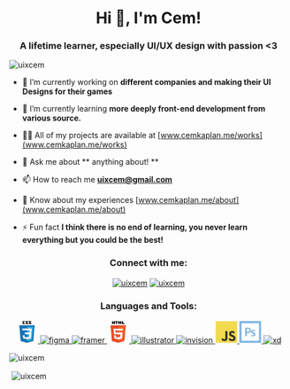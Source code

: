 <h1 align="center">Hi 👋, I'm Cem!</h1>
<h3 align="center">A lifetime learner, especially UI/UX design with passion <3</h3>

<p align="left"> <img src="https://komarev.com/ghpvc/?username=uixcem&label=Profile%20views&color=0e75b6&style=flat" alt="uixcem" /> </p>

- 🔭 I’m currently working on **different companies and making their UI Designs for their games**

- 🌱 I’m currently learning **more deeply front-end development from various source.**

- 👨‍💻 All of my projects are available at [www.cemkaplan.me/works](www.cemkaplan.me/works)

- 💬 Ask me about ** anything about! **

- 📫 How to reach me **uixcem@gmail.com**

- 📄 Know about my experiences [www.cemkaplan.me/about](www.cemkaplan.me/about)

- ⚡ Fun fact **I think there is no end of learning, you never learn everything but you could be the best!**

<h3 align="center">Connect with me:</h3>
<p align="center">
<a href="https://linkedin.com/in/uixcem" target="blank"><img align="center" src="https://raw.githubusercontent.com/rahuldkjain/github-profile-readme-generator/master/src/images/icons/Social/linked-in-alt.svg" alt="uixcem" height="30" width="40" /></a>
<a href="https://dribbble.com/uixcem" target="blank"><img align="center" src="https://raw.githubusercontent.com/rahuldkjain/github-profile-readme-generator/master/src/images/icons/Social/dribbble.svg" alt="uixcem" height="30" width="40" /></a>
</p>

<h3 align="center">Languages and Tools:</h3>
<p align="center"> <a href="https://www.w3schools.com/css/" target="_blank" rel="noreferrer"> <img src="https://raw.githubusercontent.com/devicons/devicon/master/icons/css3/css3-original-wordmark.svg" alt="css3" width="40" height="40"/> </a> <a href="https://www.figma.com/" target="_blank" rel="noreferrer"> <img src="https://www.vectorlogo.zone/logos/figma/figma-icon.svg" alt="figma" width="40" height="40"/> </a> <a href="https://www.framer.com/" target="_blank" rel="noreferrer"> <img src="https://www.vectorlogo.zone/logos/framer/framer-icon.svg" alt="framer" width="40" height="40"/> </a> <a href="https://www.w3.org/html/" target="_blank" rel="noreferrer"> <img src="https://raw.githubusercontent.com/devicons/devicon/master/icons/html5/html5-original-wordmark.svg" alt="html5" width="40" height="40"/> </a> <a href="https://www.adobe.com/in/products/illustrator.html" target="_blank" rel="noreferrer"> <img src="https://www.vectorlogo.zone/logos/adobe_illustrator/adobe_illustrator-icon.svg" alt="illustrator" width="40" height="40"/> </a> <a href="https://www.invisionapp.com/" target="_blank" rel="noreferrer"> <img src="https://www.vectorlogo.zone/logos/invisionapp/invisionapp-icon.svg" alt="invision" width="40" height="40"/> </a> <a href="https://developer.mozilla.org/en-US/docs/Web/JavaScript" target="_blank" rel="noreferrer"> <img src="https://raw.githubusercontent.com/devicons/devicon/master/icons/javascript/javascript-original.svg" alt="javascript" width="40" height="40"/> </a> <a href="https://www.photoshop.com/en" target="_blank" rel="noreferrer"> <img src="https://raw.githubusercontent.com/devicons/devicon/master/icons/photoshop/photoshop-line.svg" alt="photoshop" width="40" height="40"/> </a> <a href="https://www.adobe.com/products/xd.html" target="_blank" rel="noreferrer"> <img src="https://cdn.worldvectorlogo.com/logos/adobe-xd.svg" alt="xd" width="40" height="40"/> </a> </p>

<p><img align="center" src="https://github-readme-stats.vercel.app/api/top-langs?username=uixcem&show_icons=true&locale=en&layout=compact" alt="uixcem" /></p>

<p>&nbsp;<img align="center" src="https://github-readme-stats.vercel.app/api?username=uixcem&show_icons=true&locale=en" alt="uixcem" /></p>
